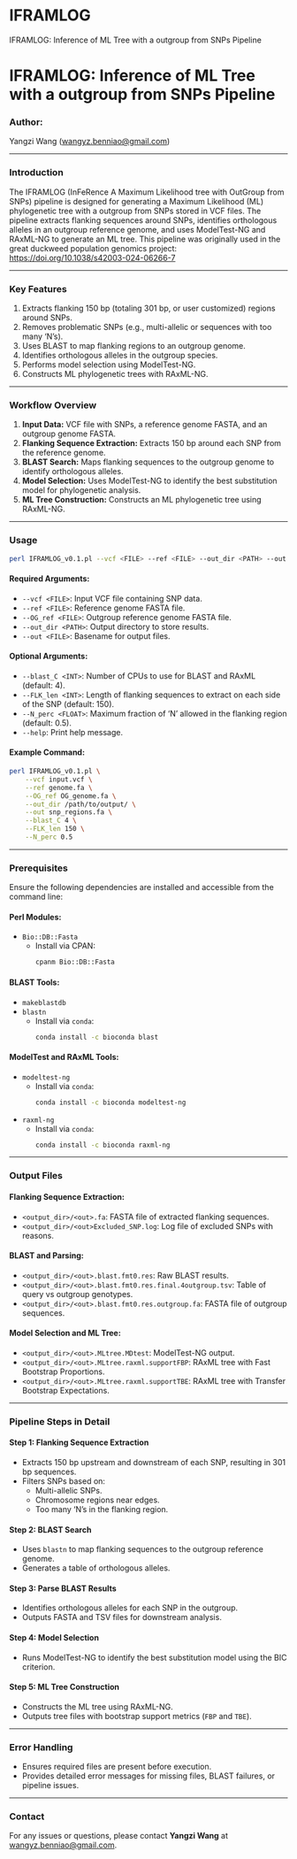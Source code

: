 # IFRAMLOG
 IFRAMLOG: Inference of ML Tree with a outgroup from SNPs Pipeline

# IFRAMLOG: Inference of ML Tree with a outgroup from SNPs Pipeline

### **Author:**

Yangzi Wang ([wangyz.benniao@gmail.com](mailto\:wangyz.benniao@gmail.com))

---

### **Introduction**

The IFRAMLOG (InFeRence A Maximum Likelihood tree with OutGroup from SNPs) pipeline is designed for generating a Maximum Likelihood (ML) phylogenetic tree with a outgroup from SNPs stored in VCF files. The pipeline extracts flanking sequences around SNPs, identifies orthologous alleles in an outgroup reference genome, and uses ModelTest-NG and RAxML-NG to generate an ML tree. This pipeline was originally used in the great duckweed population genomics project: https://doi.org/10.1038/s42003-024-06266-7

---

### **Key Features**

1. Extracts flanking 150 bp (totaling 301 bp, or user customized) regions around SNPs.
2. Removes problematic SNPs (e.g., multi-allelic or sequences with too many ‘N’s).
3. Uses BLAST to map flanking regions to an outgroup genome.
4. Identifies orthologous alleles in the outgroup species.
5. Performs model selection using ModelTest-NG.
6. Constructs ML phylogenetic trees with RAxML-NG.

---

### **Workflow Overview**

1. **Input Data:** VCF file with SNPs, a reference genome FASTA, and an outgroup genome FASTA.
2. **Flanking Sequence Extraction:** Extracts 150 bp around each SNP from the reference genome.
3. **BLAST Search:** Maps flanking sequences to the outgroup genome to identify orthologous alleles.
4. **Model Selection:** Uses ModelTest-NG to identify the best substitution model for phylogenetic analysis.
5. **ML Tree Construction:** Constructs an ML phylogenetic tree using RAxML-NG.

---

### **Usage**

```bash
perl IFRAMLOG_v0.1.pl --vcf <FILE> --ref <FILE> --out_dir <PATH> --out <FILE> [options]
```

#### Required Arguments:

- `--vcf <FILE>`: Input VCF file containing SNP data.
- `--ref <FILE>`: Reference genome FASTA file.
- `--OG_ref <FILE>`: Outgroup reference genome FASTA file.
- `--out_dir <PATH>`: Output directory to store results.
- `--out <FILE>`: Basename for output files.

#### Optional Arguments:

- `--blast_C <INT>`: Number of CPUs to use for BLAST and RAxML (default: 4).
- `--FLK_len <INT>`: Length of flanking sequences to extract on each side of the SNP (default: 150).
- `--N_perc <FLOAT>`: Maximum fraction of ‘N’ allowed in the flanking region (default: 0.5).
- `--help`: Print help message.

#### Example Command:

```bash
perl IFRAMLOG_v0.1.pl \
    --vcf input.vcf \
    --ref genome.fa \
    --OG_ref OG_genome.fa \
    --out_dir /path/to/output/ \
    --out snp_regions.fa \
    --blast_C 4 \
    --FLK_len 150 \
    --N_perc 0.5
```

---

### **Prerequisites**

Ensure the following dependencies are installed and accessible from the command line:

#### **Perl Modules:**

- `Bio::DB::Fasta`
  - Install via CPAN:
    ```bash
    cpanm Bio::DB::Fasta
    ```

#### **BLAST Tools:**

- `makeblastdb`
- `blastn`
  - Install via `conda`:
    ```bash
    conda install -c bioconda blast
    ```

#### **ModelTest and RAxML Tools:**

- `modeltest-ng`
  - Install via `conda`:
    ```bash
    conda install -c bioconda modeltest-ng
    ```
- `raxml-ng`
  - Install via `conda`:
    ```bash
    conda install -c bioconda raxml-ng
    ```

---

### **Output Files**

#### Flanking Sequence Extraction:

- `<output_dir>/<out>.fa`: FASTA file of extracted flanking sequences.
- `<output_dir>/<out>Excluded_SNP.log`: Log file of excluded SNPs with reasons.

#### BLAST and Parsing:

- `<output_dir>/<out>.blast.fmt0.res`: Raw BLAST results.
- `<output_dir>/<out>.blast.fmt0.res.final.4outgroup.tsv`: Table of query vs outgroup genotypes.
- `<output_dir>/<out>.blast.fmt0.res.outgroup.fa`: FASTA file of outgroup sequences.

#### Model Selection and ML Tree:

- `<output_dir>/<out>.MLtree.MDtest`: ModelTest-NG output.
- `<output_dir>/<out>.MLtree.raxml.supportFBP`: RAxML tree with Fast Bootstrap Proportions.
- `<output_dir>/<out>.MLtree.raxml.supportTBE`: RAxML tree with Transfer Bootstrap Expectations.

---

### **Pipeline Steps in Detail**

#### **Step 1: Flanking Sequence Extraction**

- Extracts 150 bp upstream and downstream of each SNP, resulting in 301 bp sequences.
- Filters SNPs based on:
  - Multi-allelic SNPs.
  - Chromosome regions near edges.
  - Too many ‘N’s in the flanking region.

#### **Step 2: BLAST Search**

- Uses `blastn` to map flanking sequences to the outgroup reference genome.
- Generates a table of orthologous alleles.

#### **Step 3: Parse BLAST Results**

- Identifies orthologous alleles for each SNP in the outgroup.
- Outputs FASTA and TSV files for downstream analysis.

#### **Step 4: Model Selection**

- Runs ModelTest-NG to identify the best substitution model using the BIC criterion.

#### **Step 5: ML Tree Construction**

- Constructs the ML tree using RAxML-NG.
- Outputs tree files with bootstrap support metrics (`FBP` and `TBE`).

---

### **Error Handling**

- Ensures required files are present before execution.
- Provides detailed error messages for missing files, BLAST failures, or pipeline issues.

---

### **Contact**

For any issues or questions, please contact **Yangzi Wang** at [wangyz.benniao@gmail.com](mailto\:wangyz.benniao@gmail.com).


